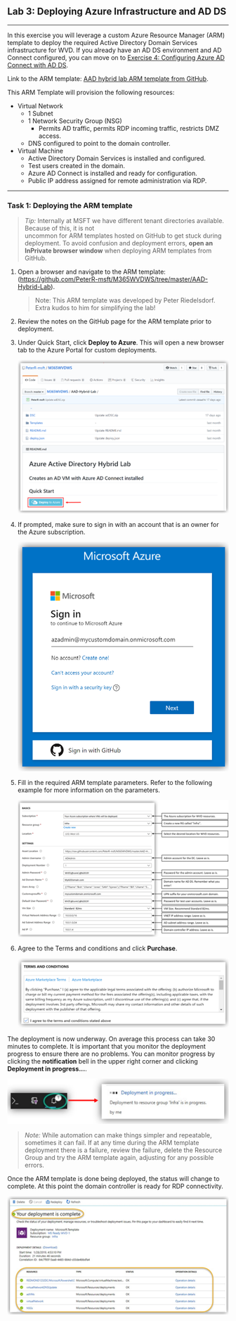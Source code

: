 Lab 3: Deploying Azure Infrastructure and AD DS
--------------------------------------------------
---
In this exercise you will leverage a custom Azure Resource Manager (ARM) template to deploy the required Active Directory Domain Services infrastructure for WVD. If you already have an AD DS environment and AD Connect configured, you can move on to [Exercise 4: Configuring Azure AD Connect with AD DS](/Windows-Virtual-Desktop-on-Azure-Lab/Prerequisites/Exercise-4:-Configuring-Azure-AD-Connect-with-AD-DS).

Link to the ARM template: [AAD hybrid lab ARM template from GitHub](https://github.com/PeterR-msft/M365WVDWS/tree/master/AAD-Hybrid-Lab).

This ARM Template will provision the following resources:

- Virtual Network
   - 1 Subnet
   - 1 Network Security Group (NSG)
     - Permits AD traffic, permits RDP incoming traffic, restricts DMZ access.
   - DNS configured to point to the domain controller.
- Virtual Machine
   - Active Directory Domain Services is installed and configured.
   - Test users created in the domain.
   - Azure AD Connect is installed and ready for configuration.
   - Public IP address assigned for remote administration via RDP.

---
### Task 1: Deploying the ARM template 

> *Tip:* Internally at MSFT we have different tenant directories available. Because of this, it is not  
> uncommon for ARM templates hosted on GitHub to get stuck during deployment. To avoid confusion and 
> deployment errors, **open an InPrivate browser window** when deploying ARM templates from GitHub.

1. Open a browser and navigate to the ARM template: (https://github.com/PeterR-msft/M365WVDWS/tree/master/AAD-Hybrid-Lab).

   > Note: This ARM template was developed by Peter Riedelsdorf. Extra kudos to him for simplifying the lab!

2. Review the notes on the GitHub page for the ARM template prior to deployment.
3. Under Quick Start, click **Deploy to Azure**. This will open a new browser tab to the Azure Portal 
for custom deployments. 

   ![PreReqs-Ex03000.png](../attachments/PreReqs-Ex03000-c3ed867f-3d56-4759-96b6-7636aa557534.png)

4. If prompted, make sure to sign in with an account that is an owner for the Azure subscription.

   ![PreReqs-Ex03001.png](../attachments/PreReqs-Ex03001-a65ea79e-2a12-4fd2-80cf-946dec64e987.png)

5. Fill in the required ARM template parameters. Refer to the following example for more information on the parameters.

   ![PreReqs-Ex03002.png](../attachments/PreReqs-Ex03002-87965f80-eed9-4086-8ac0-6e68f0509725.png)

6. Agree to the Terms and conditions and click **Purchase**.  

   ![PreReqs-Ex03003.png](../attachments/PreReqs-Ex03003-1af935eb-5e34-43c7-9824-dc0d256940a7.png)
                      
The deployment is now underway. On average this process can take 30 minutes to complete. It is important 
that you monitor the deployment progress to ensure there are no problems. You can monitor progress by 
clicking the **notification** bell in the upper right corner and clicking **Deployment in progress...**.

![PreReqs-Ex03004.png](../attachments/PreReqs-Ex03004-ecd71059-001c-4554-ada1-e81929cca805.png)

> *Note:* While automation can make things simpler and repeatable, sometimes it can fail. If at any time during the ARM template deployment there is a failure, review the failure, delete the Resource Group and try the ARM template again, adjusting for any possible errors.                                                                       
                                                                                                                                                                                    
Once the ARM template is done being deployed, the status will change to complete. At this point the domain controller is ready for RDP connectivity. 

![PreReqs-Ex03005.png](../attachments/PreReqs-Ex03005-0cc771eb-6516-4f11-84d9-0c6549a9c254.png)
